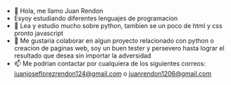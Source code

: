 - 👋 Hola, me llamo Juan Rendon
- Esyoy estudiando diferentes lenguajes de programacion
- 🌱 Lea y estudio mucho sobre python, tambien se un poco de html y css pronto javascript
- 💞️ Me gustaria colaborar en algun proyecto relacionado con python o creacion de paginas web, soy un buen tester y persevero hasta lograr el resultado que desea sin importar la adversidad
- 📫 Me podrian contactar por cualquiera de los siguientes correos: juanjoseflorezrendon124@gmail.com o juanrendon1206@gmail.com
